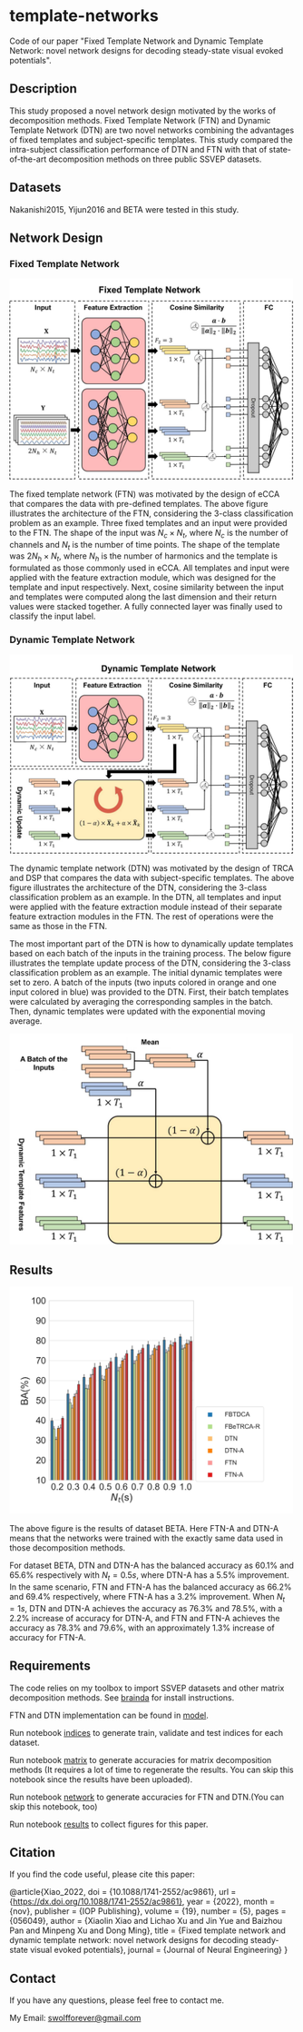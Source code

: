 # template-networks

Code of our paper "Fixed Template Network and Dynamic Template Network: novel network designs for decoding steady-state visual evoked potentials".

## Description

This study proposed a novel network design motivated by the works of decomposition methods. Fixed Template Network (FTN) and Dynamic Template Network (DTN) are two novel networks combining the advantages of fixed templates and subject-specific templates. This study compared the intra-subject classification performance of DTN and FTN with that of state-of-the-art decomposition methods on three public SSVEP datasets.

## Datasets

Nakanishi2015, Yijun2016 and BETA were tested in this study. 

## Network Design

### Fixed Template Network

<img src="img/ftn_diagram.jpg" style="margin-left:auto;margin-right:auto;max-width:500px"/>

The fixed template network (FTN) was motivated by the design of eCCA that compares the data with pre-defined templates. The above figure illustrates the architecture of the FTN, considering the 3-class classification problem as an example. Three fixed templates and an input were provided to the FTN. The shape of the input was $N_c \times N_t$, where $N_c$ is the number of channels and $N_t$ is the number of time points. The shape of the template was $2N_h \times N_t$, where $N_h$ is the number of harmonics and the template is formulated as those commonly used in eCCA. All templates and input were applied with the feature extraction module, which was designed for the template and input respectively. Next, cosine similarity between the input and templates were computed along the last dimension and their return values were stacked together. A fully connected layer was finally used to classify the input label.

### Dynamic Template Network

<img src="img/dtn_diagram.jpg" style="margin-left:auto;margin-right:auto;max-width:500px"/>

The dynamic template network (DTN) was motivated by the design of TRCA and DSP that compares the data with subject-specific templates. The above figure illustrates the architecture of the DTN, considering the 3-class classification problem as an example. In the DTN, all templates and input were applied with the feature extraction module instead of their separate feature extraction modules in the FTN. The rest of operations were the same as those in the FTN. 

The most important part of the DTN is how to dynamically update templates based on each batch of the inputs in the training process. The below figure illustrates the template update process of the DTN, considering the 3-class classification problem as an example. The initial dynamic templates were set to zero. A batch of the inputs (two inputs colored in orange and one input colored in blue) was provided to the DTN. First, their batch templates were calculated by averaging the corresponding samples in the batch. Then, dynamic templates were updated with the exponential moving average.

<img src="img/dtn_update.jpg" style="margin-left:auto;margin-right:auto;max-width:500px"/>

## Results

<img src="img/within_subject_decomp_dl_beta.jpg" style="margin-left:auto;margin-right:auto;max-width:500px"/>

The above figure is the results of dataset BETA. Here FTN-A and DTN-A means that the networks were trained with the exactly same data used in those decomposition methods.

For dataset BETA, DTN and DTN-A has the balanced accuracy as 60.1\% and 65.6\% respectively with $N_t = 0.5s$, where DTN-A has a 5.5\% improvement. In the same scenario, FTN and FTN-A has the balanced accuracy as 66.2\% and 69.4\% respectively, where FTN-A has a 3.2\% improvement. When $N_t = 1s$, DTN and DTN-A achieves the accuracy as 76.3\% and 78.5\%, with a 2.2\% increase of accuracy for DTN-A, and FTN and FTN-A achieves the accuracy as 78.3\% and 79.6\%, with an approximately 1.3\% increase of accuracy for FTN-A.

## Requirements

The code relies on my toolbox to import SSVEP datasets and other matrix decomposition methods. See [brainda](https://github.com/Mrswolf/brainda) for install instructions.

FTN and DTN implementation can be found in [model](./models.py).

Run notebook [indices](./indices.ipynb) to generate train, validate and test indices for each dataset.

Run notebook [matrix](./matrix.ipynb) to generate accuracies for matrix decomposition methods (It requires a lot of time to regenerate the results. You can skip this notebook since the results have been uploaded).

Run notebook [network](./network.ipynb) to generate accuracies for FTN and DTN.(You can skip this notebook, too)

Run notebook [results](./results.ipynb) to collect figures for this paper.

## Citation

If you find the code useful, please cite this paper:

@article{Xiao_2022,
doi = {10.1088/1741-2552/ac9861},
url = {https://dx.doi.org/10.1088/1741-2552/ac9861},
year = {2022},
month = {nov},
publisher = {IOP Publishing},
volume = {19},
number = {5},
pages = {056049},
author = {Xiaolin Xiao and Lichao Xu and Jin Yue and Baizhou Pan and Minpeng Xu and Dong Ming},
title = {Fixed template network and dynamic template network: novel network designs for decoding steady-state visual evoked potentials},
journal = {Journal of Neural Engineering}
}


## Contact

If you have any questions, please feel free to contact me.

My Email: swolfforever@gmail.com


